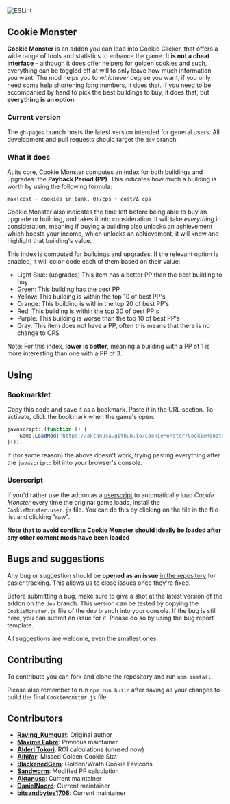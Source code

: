 ![ESLint](https://github.com/Aktanusa/CookieMonster/workflows/ESLint/badge.svg?event=push)
## Cookie Monster

**Cookie Monster** is an addon you can load into Cookie Clicker, that offers a wide range of tools and statistics to enhance the game. **It is not a cheat interface** – although it does offer helpers for golden cookies and such, everything can be toggled off at will to only leave how much information you want.
The mod helps you to *whichever* degree you want, if you only need some help shortening long numbers, it does that. If you need to be accompanied by hand to pick the best buildings to buy, it does that, but **everything is an option**.

### Current version
The `gh-pages` branch hosts the latest version intended for general users. All development and pull requests should target the `dev` branch.

### What it does

At its core, Cookie Monster computes an index for both buildings and upgrades: the **Payback Period (PP)**. This indicates how much a building is worth by using the following formula: 
```
max(cost - cookies in bank, 0)/cps + cost/Δ cps
```

Cookie Monster also indicates the time left before being able to buy an upgrade or building, and takes it into consideration. It will take *everything* in consideration, meaning if buying a building also unlocks an achievement which boosts your income, which unlocks an achievement, it will know and highlight that building's value.

This index is computed for buildings and upgrades. If the relevant option is enabled, it will color-code each of them based on their value:

* Light Blue: (upgrades) This item has a better PP than the best building to buy
* Green: This building has the best PP
* Yellow: This building is within the top 10 of best PP's
* Orange: This building is within the top 20 of best PP's
* Red: This building is within the top 30 of best PP's
* Purple: This building is worse than the top 10 of best PP's
* Gray: This item does not have a PP, often this means that there is no change to CPS

Note: For this index, **lower is better**, meaning a building with a PP of 1 is more interesting than one with a PP of 3.

## Using

### Bookmarklet

Copy this code and save it as a bookmark. Paste it in the URL section. To activate, click the bookmark when the game's open.

```javascript
javascript: (function () {
	Game.LoadMod('https://aktanusa.github.io/CookieMonster/CookieMonster.js');
}());
```

If (for some reason) the above doesn't work, trying pasting everything after the <code>javascript:</code> bit into your browser's console.

### Userscript

If you'd rather use the addon as a [userscript](https://en.wikipedia.org/wiki/Userscript) to automatically load _Cookie Monster_ every time the original game loads, install the `CookieMonster.user.js` file. You can do this by clicking on the file in the file-list and clicking "raw".

**Note that to avoid conflicts Cookie Monster should ideally be loaded after any other content mods have been loaded**

## Bugs and suggestions

Any bug or suggestion should be **opened as an issue** [in the repository](https://github.com/Aktanusa/CookieMonster/issues) for easier tracking. This allows us to close issues once they're fixed.

Before submitting a bug, make sure to give a shot at the latest version of the addon on the `dev` branch. This version can be tested by copying the `CookieMonster.js` file of the dev branch into your console. If the bug is still here, you can submit an issue for it. Please do so by using the bug report template.

All suggestions are welcome, even the smallest ones.

## Contributing

To contribute you can fork and clone the repository and run `npm install`.

Please also remember to run `npm run build` after saving all your changes to build the final `CookieMonster.js` file.

## Contributors

* **[Raving_Kumquat](https://cookieclicker.wikia.com/wiki/User:Raving_Kumquat)**: Original author
* **[Maxime Fabre](https://github.com/Anahkiasen)**: Previous maintainer
* **[Alderi Tokori](http://forum.dashnet.org/profile/Alderi)**: ROI calculations (unused now)
* **[Alhifar](https://github.com/Alhifar)**: Missed Golden Cookie Stat
* **[BlackenedGem](https://github.com/BlackenedGem)**: Golden/Wrath Cookie Favicons
* **[Sandworm](https://github.com/svschouw)**: Modified PP calculation
* **[Aktanusa](https://github.com/Aktanusa)**: Current maintainer
* **[DanielNoord](https://github.com/DanielNoord)**: Current maintainer
* **[bitsandbytes1708](https://github.com/bitsandbytes1708)**: Current maintainer
